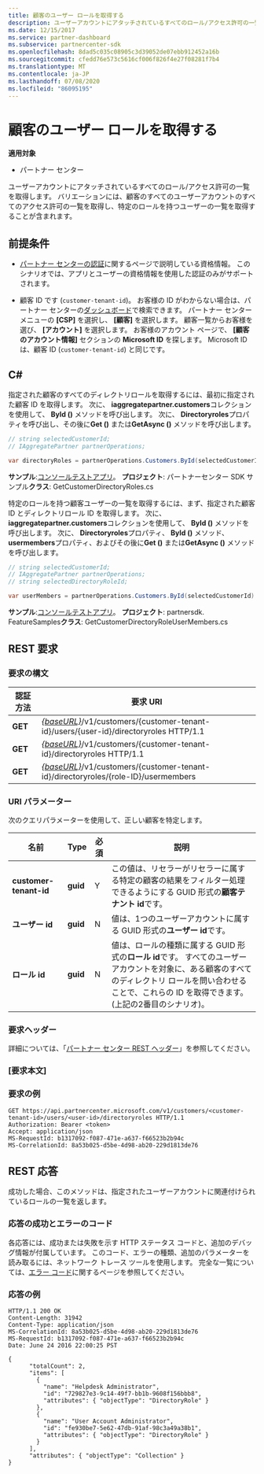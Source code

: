 ```yaml
---
title: 顧客のユーザー ロールを取得する
description: ユーザーアカウントにアタッチされているすべてのロール/アクセス許可の一覧を取得します。 バリエーションには、顧客のすべてのユーザーアカウントのすべてのアクセス許可の一覧を取得し、特定のロールを持つユーザーの一覧を取得することが含まれます。
ms.date: 12/15/2017
ms.service: partner-dashboard
ms.subservice: partnercenter-sdk
ms.openlocfilehash: 8dad5c035c08905c3d39052de07ebb912452a16b
ms.sourcegitcommit: cfedd76e573c5616cf006f826f4e27f08281f7b4
ms.translationtype: MT
ms.contentlocale: ja-JP
ms.lasthandoff: 07/08/2020
ms.locfileid: "86095195"
---
```

# <a name="get-user-roles-for-a-customer"></a>顧客のユーザー ロールを取得する

**適用対象**

- パートナー センター

ユーザーアカウントにアタッチされているすべてのロール/アクセス許可の一覧を取得します。 バリエーションには、顧客のすべてのユーザーアカウントのすべてのアクセス許可の一覧を取得し、特定のロールを持つユーザーの一覧を取得することが含まれます。

## <a name="prerequisites"></a>前提条件

- [パートナー センターの認証](partner-center-authentication.md)に関するページで説明している資格情報。 このシナリオでは、アプリとユーザーの資格情報を使用した認証のみがサポートされます。

- 顧客 ID です (`customer-tenant-id`)。 お客様の ID がわからない場合は、パートナー センターの[ダッシュボード](https://partner.microsoft.com/dashboard)で検索できます。 パートナー センター メニューの **[CSP]** を選択し、 **[顧客]** を選択します。 顧客一覧からお客様を選び、 **[アカウント]** を選択します。 お客様のアカウント ページで、 **[顧客のアカウント情報]** セクションの **Microsoft ID** を探します。 Microsoft ID は、顧客 ID (`customer-tenant-id`) と同じです。

## <a name="c"></a>C\#

指定された顧客のすべてのディレクトリロールを取得するには、最初に指定された顧客 ID を取得します。 次に、 **iaggregatepartner.customers**コレクションを使用して、 **ById ()** メソッドを呼び出します。 次に、 **Directoryroles**プロパティを呼び出し、その後に**Get ()** または**GetAsync ()** メソッドを呼び出します。

``` csharp
// string selectedCustomerId;
// IAggregatePartner partnerOperations;

var directoryRoles = partnerOperations.Customers.ById(selectedCustomerId).DirectoryRoles.Get();
```

**サンプル**:[コンソールテストアプリ](console-test-app.md)。 **プロジェクト**: パートナーセンター SDK サンプル**クラス**: GetCustomerDirectoryRoles.cs

特定のロールを持つ顧客ユーザーの一覧を取得するには、まず、指定された顧客 ID とディレクトリロール ID を取得します。 次に、 **iaggregatepartner.customers**コレクションを使用して、 **ById ()** メソッドを呼び出します。 次に、 **Directoryroles**プロパティ、 **ById ()** メソッド、 **usermembers**プロパティ、およびその後に**Get ()** または**GetAsync ()** メソッドを呼び出します。

``` csharp
// string selectedCustomerId;
// IAggregatePartner partnerOperations;
// string selectedDirectoryRoleId;

var userMembers = partnerOperations.Customers.ById(selectedCustomerId).DirectoryRoles.ById(selectedDirectoryRoleId).UserMembers.Get();
```

**サンプル**:[コンソールテストアプリ](console-test-app.md)。 **プロジェクト**: partnersdk. FeatureSamples**クラス**: GetCustomerDirectoryRoleUserMembers.cs

## <a name="rest-request"></a>REST 要求

### <a name="request-syntax"></a>要求の構文

| 認証方法  | 要求 URI                                                                                                           |
|---------|-----------------------------------------------------------------------------------------------------------------------|
| **GET** | [*{baseURL}*](partner-center-rest-urls.md)/v1/customers/{customer-tenant-id}/users/{user-id}/directoryroles HTTP/1.1 |
| **GET** | [*{baseURL}*](partner-center-rest-urls.md)/v1/customers/{customer-tenant-id}/directoryroles HTTP/1.1                 |
| **GET** | [*{baseURL}*](partner-center-rest-urls.md)/v1/customers/{customer-tenant-id}/directoryroles/{role-ID}/usermembers    |

### <a name="uri-parameter"></a>URI パラメーター

次のクエリパラメーターを使用して、正しい顧客を特定します。

| 名前                   | Type     | 必須 | 説明                                                                                                                                                                                                 |
|------------------------|----------|----------|-------------------------------------------------------------------------------------------------------------------------------------------------------------------------------------------------------------|
| **customer-tenant-id** | **guid** | Y        | この値は、リセラーがリセラーに属する特定の顧客の結果をフィルター処理できるようにする GUID 形式の**顧客テナント id**です。                                                      |
| **ユーザー id**            | **guid** | N        | 値は、1つのユーザーアカウントに属する GUID 形式の**ユーザー id**です。                                                                                                                            |
| **ロール id**            | **guid** | N        | 値は、ロールの種類に属する GUID 形式の**ロール id**です。 すべてのユーザー アカウントを対象に、ある顧客のすべてのディレクトリ ロールを問い合わせることで、これらの ID を取得できます。 (上記の2番目のシナリオ)。 |

### <a name="request-headers"></a>要求ヘッダー

詳細については、「[パートナー センター REST ヘッダー](headers.md)」を参照してください。

### <a name="request-body"></a>[要求本文]

### <a name="request-example"></a>要求の例

```http
GET https://api.partnercenter.microsoft.com/v1/customers/<customer-tenant-id>/users/<user-id>/directoryroles HTTP/1.1
Authorization: Bearer <token>
Accept: application/json
MS-RequestId: b1317092-f087-471e-a637-f66523b2b94c
MS-CorrelationId: 8a53b025-d5be-4d98-ab20-229d1813de76
```

## <a name="rest-response"></a>REST 応答

成功した場合、このメソッドは、指定されたユーザーアカウントに関連付けられているロールの一覧を返します。

### <a name="response-success-and-error-codes"></a>応答の成功とエラーのコード

各応答には、成功または失敗を示す HTTP ステータス コードと、追加のデバッグ情報が付属しています。 このコード、エラーの種類、追加のパラメーターを読み取るには、ネットワーク トレース ツールを使用します。 完全な一覧については、[エラー コード](error-codes.md)に関するページを参照してください。

### <a name="response-example"></a>応答の例

```http
HTTP/1.1 200 OK
Content-Length: 31942
Content-Type: application/json
MS-CorrelationId: 8a53b025-d5be-4d98-ab20-229d1813de76
MS-RequestId: b1317092-f087-471e-a637-f66523b2b94c
Date: June 24 2016 22:00:25 PST

{
      "totalCount": 2,
      "items": [
        {
          "name": "Helpdesk Administrator",
          "id": "729827e3-9c14-49f7-bb1b-9608f156bbb8",
          "attributes": { "objectType": "DirectoryRole" }
        },
        {
          "name": "User Account Administrator",
          "id": "fe930be7-5e62-47db-91af-98c3a49a38b1",
          "attributes": { "objectType": "DirectoryRole" }
        }
      ],
      "attributes": { "objectType": "Collection" }
}
```
